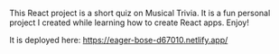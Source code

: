 This React project is a short quiz on Musical Trivia. It is a fun personal project I created while learning how to create React apps. Enjoy!

It is deployed here: https://eager-bose-d67010.netlify.app/
